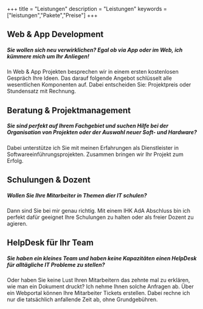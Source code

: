 +++
title = "Leistungen"
description = "Leistungen"
keywords = ["leistungen","Pakete","Preise"]
+++

## Web & App Development

##### Sie wollen sich neu verwirklichen? Egal ob via App oder im Web, ich kümmere mich um Ihr Anliegen!
In Web & App Projekten besprechen wir in einem ersten kostenlosen Gespräch Ihre Ideen. Das darauf folgende Angebot schlüsselt alle wesentlichen Komponenten auf. Dabei entscheiden Sie: Projektpreis oder Stundensatz mit Rechnung. 


## Beratung & Projektmanagement 

##### Sie sind perfekt auf Ihrem Fachgebiet und suchen Hilfe bei der Organisation von Projekten oder der Auswahl neuer Soft- und Hardware?
Dabei unterstütze ich Sie mit meinen Erfahrungen als Dienstleister in Softwareeinführungsprojekten. Zusammen bringen wir Ihr Projekt zum Erfolg. 


## Schulungen & Dozent

##### Wollen Sie Ihre Mitarbeiter in Themen dier IT schulen?
Dann sind Sie bei mir genau richtig. Mit einem IHK AdA Abschluss bin ich perfekt dafür geeignet Ihre Schulungen zu halten oder als freier Dozent zu agieren. 


## HelpDesk für Ihr Team

##### Sie haben ein kleines Team und haben keine Kapazitäten einen HelpDesk für alltägliche IT Probleme zu stellen? 
Oder haben Sie keine Lust Ihren Mitarbeitern das zehnte mal zu erklären, wie man ein Dokument druckt? Ich nehme Ihnen solche Anfragen ab. Über ein Webportal können Ihre Mitarbeiter Tickets erstellen. Dabei rechne ich nur die tatsächlich anfallende Zeit ab, ohne Grundgebühren.




## 